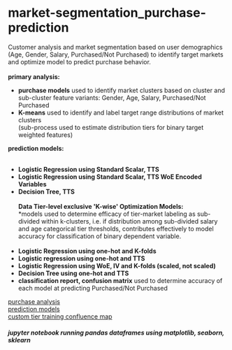 # market-segmentation_purchase-prediction

Customer analysis and market segmentation based on user demographics (Age, Gender, Salary, Purchased/Not Purchased) to identify target markets and optimize model to predict purchase behavior. 
<br><br>
<b>primary analysis:</b><br>
<ul>
<li><b>purchase models</b> used to identify market clusters based on cluster and sub-cluster feature variants: Gender, Age, Salary, Purchased/Not Purchased<br> </li>
<li><b>K-means</b> used to identify and label target range distributions of market clusters<br> </li> (sub-process used to estimate distribution tiers for binary target weighted features) 
</ul>
<b>prediction models:</b><br><br>
<ul>
<li><b>Logistic Regression using Standard Scalar, TTS</b> 
<li><b>Logistic Regression using Standard Scalar, TTS WoE Encoded Variables</b> </li>
<li><b>Decision Tree, TTS</b> 
<br><br>
<b>Data Tier-level exclusive 'K-wise' Optimization Models:</b>
<br>*models used to determine efficacy of tier-market labeling as sub-divided within k-clusters, i.e. if distribution among sub-divided salary and age categorical tier thresholds, contributes effectively to model accuracy for classification of binary dependent variable.<br><br>
<li><b>Logistic Regression using one-hot and K-folds</b></li> 
<li><b>Logistic regression using one-hot and TTS</b> 
<li><b>Logistic Regression using WoE, IV and K-folds (scaled, not scaled)</b> 
<li><b>Decision Tree using one-hot and TTS</b> 
<li><b>classification report, confusion matrix</b> used to determine accuracy of each model at predicting Purchased/Not Purchased <br> </li>
</ul>

<a href="https://github.com/cspence001/market-segmentation_purchase-prediction
/blob/main/notebooks/purchase_models.ipynb">purchase analysis</a>
<br>
<a href="https://github.com/cspence001/market-segmentation_purchase-prediction
/blob/main/notebooks/log-regression_k-folds.ipynb">prediction models</a>
<br>
<a href="https://github.com/cspence001/market-segmentation_purchase-prediction/blob/main/Resources/Models_Results.docx">custom tier training confluence map</a>
<br>
<h5>jupyter notebook running pandas dataframes using matplotlib, seaborn, sklearn</h5>

